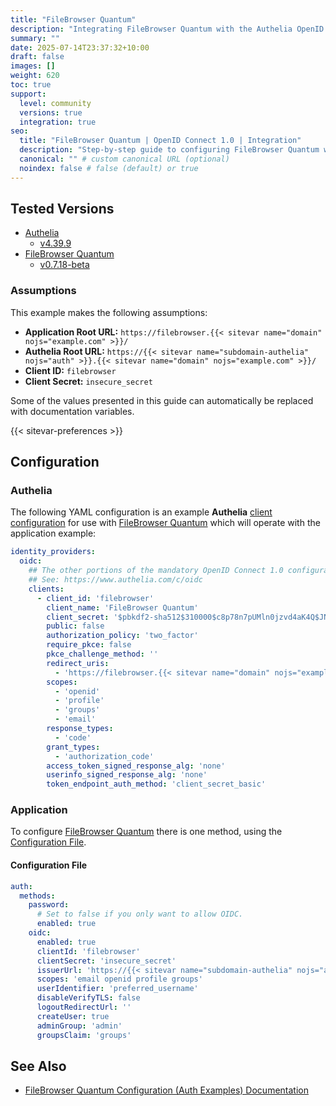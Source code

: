 ```yaml
---
title: "FileBrowser Quantum"
description: "Integrating FileBrowser Quantum with the Authelia OpenID Connect 1.0 Provider."
summary: ""
date: 2025-07-14T23:37:32+10:00
draft: false
images: []
weight: 620
toc: true
support:
  level: community
  versions: true
  integration: true
seo:
  title: "FileBrowser Quantum | OpenID Connect 1.0 | Integration"
  description: "Step-by-step guide to configuring FileBrowser Quantum with OpenID Connect 1.0 for secure SSO. Enhance your login flow using Authelia’s modern identity management."
  canonical: "" # custom canonical URL (optional)
  noindex: false # false (default) or true
---
```


## Tested Versions

- [Authelia]
  - [v4.39.9](https://github.com/authelia/authelia/releases/tag/v4.39.9)
- [FileBrowser Quantum]
  - [v0.7.18-beta](https://github.com/gtsteffaniak/filebrowser/releases/tag/v0.7.18-beta)

### Assumptions

This example makes the following assumptions:

- __Application Root URL:__ `https://filebrowser.{{< sitevar name="domain" nojs="example.com" >}}/`
- __Authelia Root URL:__ `https://{{< sitevar name="subdomain-authelia" nojs="auth" >}}.{{< sitevar name="domain" nojs="example.com" >}}/`
- __Client ID:__ `filebrowser`
- __Client Secret:__ `insecure_secret`

Some of the values presented in this guide can automatically be replaced with documentation variables.

{{< sitevar-preferences >}}

## Configuration

### Authelia

The following YAML configuration is an example __Authelia__ [client configuration] for use with [FileBrowser Quantum] which will
operate with the application example:

```yaml {title="configuration.yml"}
identity_providers:
  oidc:
    ## The other portions of the mandatory OpenID Connect 1.0 configuration go here.
    ## See: https://www.authelia.com/c/oidc
    clients:
      - client_id: 'filebrowser'
        client_name: 'FileBrowser Quantum'
        client_secret: '$pbkdf2-sha512$310000$c8p78n7pUMln0jzvd4aK4Q$JNRBzwAo0ek5qKn50cFzzvE9RXV88h1wJn5KGiHrD0YKtZaR/nCb2CJPOsKaPK0hjf.9yHxzQGZziziccp6Yng'  # The digest of 'insecure_secret'.
        public: false
        authorization_policy: 'two_factor'
        require_pkce: false
        pkce_challenge_method: ''
        redirect_uris:
          - 'https://filebrowser.{{< sitevar name="domain" nojs="example.com" >}}/api/auth/oidc/callback'
        scopes:
          - 'openid'
          - 'profile'
          - 'groups'
          - 'email'
        response_types:
          - 'code'
        grant_types:
          - 'authorization_code'
        access_token_signed_response_alg: 'none'
        userinfo_signed_response_alg: 'none'
        token_endpoint_auth_method: 'client_secret_basic'
```

### Application

To configure [FileBrowser Quantum] there is one method, using the [Configuration File](#configuration-file).

#### Configuration File

```yaml
auth:
  methods:
    password:
      # Set to false if you only want to allow OIDC.
      enabled: true
    oidc:
      enabled: true
      clientId: 'filebrowser'
      clientSecret: 'insecure_secret'
      issuerUrl: 'https://{{< sitevar name="subdomain-authelia" nojs="auth" >}}.{{< sitevar name="domain" nojs="example.com" >}}'
      scopes: 'email openid profile groups'
      userIdentifier: 'preferred_username'
      disableVerifyTLS: false
      logoutRedirectUrl: ''
      createUser: true
      adminGroup: 'admin'
      groupsClaim: 'groups'
```

## See Also

- [FileBrowser Quantum Configuration (Auth Examples) Documentation](https://github.com/gtsteffaniak/filebrowser/wiki/Configuration-And-Examples#auth-config-examples)

[Authelia]: https://www.authelia.com
[FileBrowser Quantum]: https://github.com/gtsteffaniak/filebrowser
[OpenID Connect 1.0]: ../../introduction.md
[client configuration]: ../../../../configuration/identity-providers/openid-connect/clients.md
